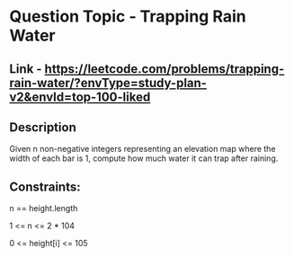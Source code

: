# Question Topic -  Trapping Rain Water


## Link - https://leetcode.com/problems/trapping-rain-water/?envType=study-plan-v2&envId=top-100-liked

## Description

Given n non-negative integers representing an elevation map where the width of each bar is 1, compute how much water it can trap after raining.


## Constraints:

n == height.length

1 <= n <= 2 * 104

0 <= height[i] <= 105
